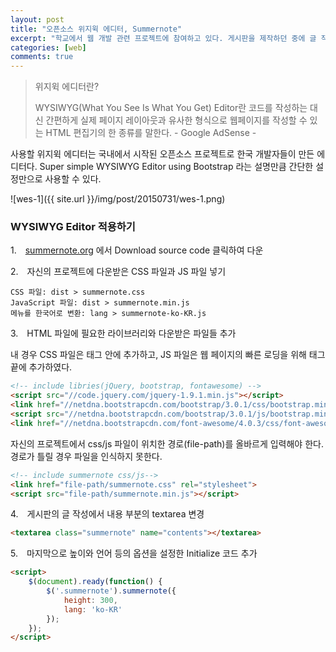 ```yaml
---
layout: post
title: "오픈소스 위지윅 에디터, Summernote"
excerpt: "학교에서 웹 개발 관련 프로젝트에 참여하고 있다. 게시판을 제작하던 중에 글 작성에 사용할 WYSIWYG Editor가 필요했다. 웹 개발 경험이 적어 단어 조차 처음 들어보았지만, 이번 기회에 에디터를 사용해본다."
categories: [web]
comments: true
---
```


> 위지윅 에디터란?
> 
> WYSIWYG(What You See Is What You Get) Editor란 코드를 작성하는 대신 간편하게 실제 페이지 레이아웃과 유사한 형식으로 웹페이지를 작성할 수 있는 HTML 편집기의 한 종류를 말한다. - Google AdSense -

사용할 위지윅 에디터는 국내에서 시작된 오픈소스 프로젝트로 한국 개발자들이 만든 에디터다. Super simple WYSIWYG Editor using Bootstrap 라는 설명만큼 간단한 설정만으로 사용할 수 있다.

![wes-1]({{ site.url }}/img/post/20150731/wes-1.png)  


### WYSIWYG Editor 적용하기

1.　[summernote.org](http://summernote.org/#/) 에서 Download source code 클릭하여 다운

2.　자신의 프로젝트에 다운받은 CSS 파일과 JS 파일 넣기

```
CSS 파일: dist > summernote.css
JavaScript 파일: dist > summernote.min.js
메뉴를 한국어로 변환: lang > summernote-ko-KR.js
```

3.　HTML 파일에 필요한 라이브러리와 다운받은 파일들 추가

내 경우 CSS 파일은 <head> 태그 안에 추가하고, JS 파일은 웹 페이지의 빠른 로딩을 위해 <body> 태그 끝에 추가하였다.

```html
<!-- include libries(jQuery, bootstrap, fontawesome) -->
<script src="//code.jquery.com/jquery-1.9.1.min.js"></script> 
<link href="//netdna.bootstrapcdn.com/bootstrap/3.0.1/css/bootstrap.min.css" rel="stylesheet">
<script src="//netdna.bootstrapcdn.com/bootstrap/3.0.1/js/bootstrap.min.js"></script> 
<link href="//netdna.bootstrapcdn.com/font-awesome/4.0.3/css/font-awesome.min.css" rel="stylesheet">
```

자신의 프로젝트에서 css/js 파일이 위치한 경로(file-path)를 올바르게 입력해야 한다. 경로가 틀릴 경우 파일을 인식하지 못한다.

```html
<!-- include summernote css/js-->
<link href="file-path/summernote.css" rel="stylesheet">
<script src="file-path/summernote.min.js"></script>
```

4.　게시판의 글 작성에서 내용 부분의 textarea 변경

```html
<textarea class="summernote" name="contents"></textarea>
```

5.　마지막으로 높이와 언어 등의 옵션을 설정한 Initialize 코드 추가

```html
<script>
    $(document).ready(function() {
        $('.summernote').summernote({
            height: 300,
            lang: 'ko-KR'
        });
    });
</script>
```
